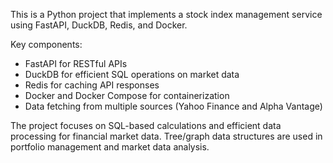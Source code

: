 <!-- Use this file to provide workspace-specific custom instructions to Copilot. For more details, visit https://code.visualstudio.com/docs/copilot/copilot-customization#_use-a-githubcopilotinstructionsmd-file -->

This is a Python project that implements a stock index management service using FastAPI, DuckDB, Redis, and Docker.

Key components:
- FastAPI for RESTful APIs
- DuckDB for efficient SQL operations on market data
- Redis for caching API responses
- Docker and Docker Compose for containerization
- Data fetching from multiple sources (Yahoo Finance and Alpha Vantage)

The project focuses on SQL-based calculations and efficient data processing for financial market data.
Tree/graph data structures are used in portfolio management and market data analysis.
